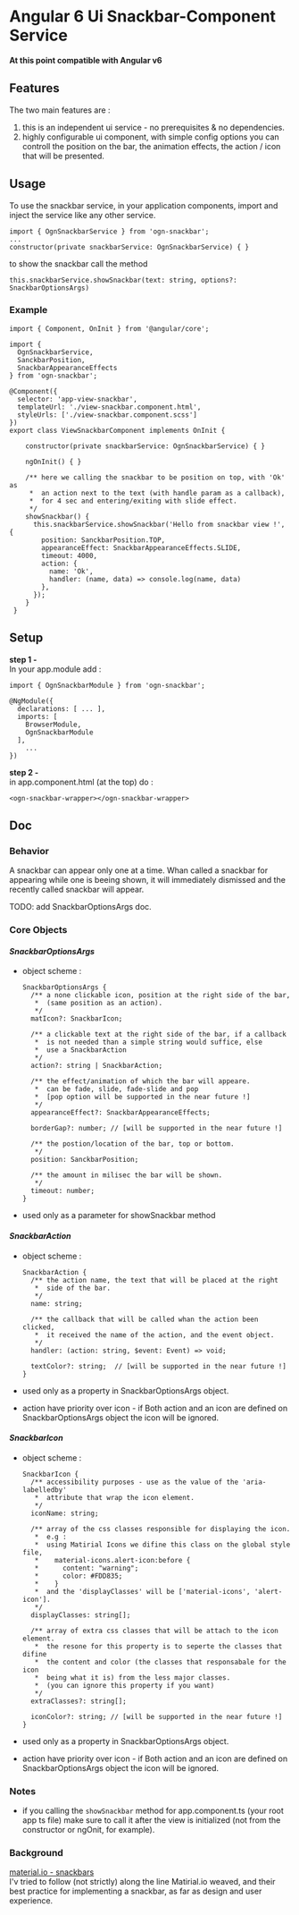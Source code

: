
# Angular 6 Ui Snackbar-Component Service   

**At this point compatible with Angular v6**


## Features

The two main features are :
1. this is an independent ui service - no prerequisites & no dependencies.
2. highly configurable ui component, with simple config options you can controll the position on the  bar, the animation effects, the action / icon that will be presented.


## Usage

To use the snackbar service, in your application components, import and inject the service like any other service.<br>

    import { OgnSnackbarService } from 'ogn-snackbar';
    ...
    constructor(private snackbarService: OgnSnackbarService) { }
    
to show the snackbar call the method<br> 

    this.snackbarService.showSnackbar(text: string, options?: SnackbarOptionsArgs)

### Example

    import { Component, OnInit } from '@angular/core';

    import { 
      OgnSnackbarService, 
      SanckbarPosition,
      SnackbarAppearanceEffects 
    } from 'ogn-snackbar';

    @Component({
      selector: 'app-view-snackbar',
      templateUrl: './view-snackbar.component.html',
      styleUrls: ['./view-snackbar.component.scss']
    })
    export class ViewSnackbarComponent implements OnInit {

        constructor(private snackbarService: OgnSnackbarService) { }

        ngOnInit() { }
         
        /** here we calling the snackbar to be position on top, with 'Ok' as 
         *  an action next to the text (with handle param as a callback),
         *  for 4 sec and entering/exiting with slide effect.
         */ 
        showSnackbar() {
          this.snackbarService.showSnackbar('Hello from snackbar view !', {
            position: SanckbarPosition.TOP,
            appearanceEffect: SnackbarAppearanceEffects.SLIDE,
            timeout: 4000,
            action: { 
              name: 'Ok', 
              handler: (name, data) => console.log(name, data) 
            },
          });
        }
     }


## Setup 

**step 1 -** <br>
In your app.module add :

    import { OgnSnackbarModule } from 'ogn-snackbar';

    @NgModule({
      declarations: [ ... ],
      imports: [
        BrowserModule,
        OgnSnackbarModule
      ], 
        ...
    })

**step 2 -** <br> 
in app.component.html (at the top) do :

    <ogn-snackbar-wrapper></ogn-snackbar-wrapper>


## Doc


### Behavior 
A snackbar can appear only one at a time. 
Whan called a snackbar for appearing while one is beeing shown, it will immediately dismissed and the recently called snackbar will appear.

TODO: add SnackbarOptionsArgs doc.


### Core Objects


#### <b>*SnackbarOptionsArgs*</b> 

* object scheme :  

      SnackbarOptionsArgs {
        /** a none clickable icon, position at the right side of the bar, 
         *  (same position as an action).
         */
        matIcon?: SnackbarIcon;
         
        /** a clickable text at the right side of the bar, if a callback
         *  is not needed than a simple string would suffice, else
         *  use a SnackbarAction
         */
        action?: string | SnackbarAction;
         
        /** the effect/animation of which the bar will appeare.
         *  can be fade, slide, fade-slide and pop 
         *  [pop option will be supported in the near future !]
         */
        appearanceEffect?: SnackbarAppearanceEffects;
        
        borderGap?: number; // [will be supported in the near future !]
        
        /** the postion/location of the bar, top or bottom.
         */
        position: SanckbarPosition; 
        
        /** the amount in milisec the bar will be shown.
         */
        timeout: number; 
      }

* used only as a parameter for showSnackbar method


#### <b>*SnackbarAction*</b> 

* object scheme :  

      SnackbarAction {
        /** the action name, the text that will be placed at the right 
         *  side of the bar.
         */
        name: string;
          
        /** the callback that will be called whan the action been clicked,
         *  it received the name of the action, and the event object.
         */          
        handler: (action: string, $event: Event) => void;
                 
        textColor?: string;  // [will be supported in the near future !]
      }
* used only as a property in SnackbarOptionsArgs object.
* action have priority over icon - if Both action and an icon are defined 
  on SnackbarOptionsArgs object the icon will be ignored.
 
 
 #### <b>*SnackbarIcon*</b> 

* object scheme :  

      SnackbarIcon {
        /** accessibility purposes - use as the value of the 'aria-labelledby' 
         *  attribute that wrap the icon element.
         */
        iconName: string;
        
        /** array of the css classes responsible for displaying the icon.
         *  e.g : 
         *  using Matirial Icons we difine this class on the global style file,
         *    material-icons.alert-icon:before { 
         *      content: "warning"; 
         *      color: #FDD835; 
         *    }
         *  and the 'displayClasses' will be ['material-icons', 'alert-icon'].
         */
        displayClasses: string[];
        
        /** array of extra css classes that will be attach to the icon element.
         *  the resone for this property is to seperte the classes that difine 
         *  the content and color (the classes that responsabale for the icon 
         *  being what it is) from the less major classes.
         *  (you can ignore this property if you want)
         */        
        extraClasses?: string[];
        
        iconColor?: string; // [will be supported in the near future !]
      }
* used only as a property in SnackbarOptionsArgs object.
* action have priority over icon - if Both action and an icon are defined 
  on SnackbarOptionsArgs object the icon will be ignored.
 
      
### Notes 
* if you calling the `showSnackbar` method for app.component.ts (your root app ts file) make sure to call it after the view is initialized (not from the constructor or ngOnit, for example).


### Background
[material.io - snackbars](https://material.io/design/components/snackbars.html) <br>
I'v tried to follow (not strictly) along the line Matirial.io weaved, and their best practice for implementing a snackbar, as far as design and user experience.


